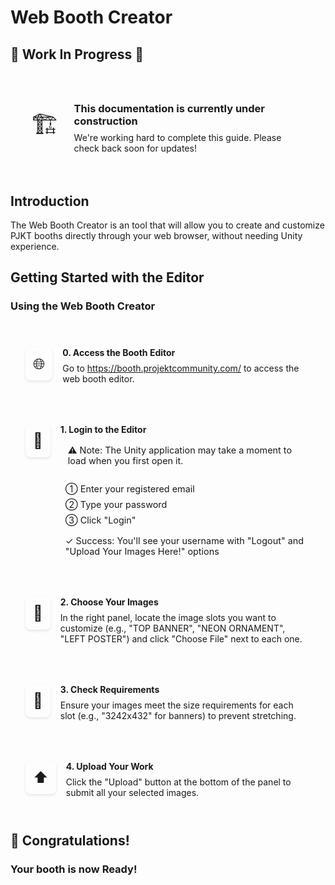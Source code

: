 # Web Booth Creator

<div class="guide-page">

## 🚧 Work In Progress 🚧

<div class="wip-notice">
  <div class="wip-icon">🏗️</div>
  <div class="wip-content">
    <h3>This documentation is currently under construction</h3>
    <p>We're working hard to complete this guide. Please check back soon for updates!</p>
  </div>
</div>

## Introduction

The Web Booth Creator is an tool that will allow you to create and customize PJKT booths directly through your web browser, without needing Unity experience.

## Getting Started with the Editor

### Using the Web Booth Creator

<div class="steps-container">
  <div class="step-card">
    <div class="step-icon">🌐</div>
    <div class="step-content">
      <h4>0. Access the Booth Editor</h4>
      <div class="step-details">
        <p>Go to <a href="https://booth.projektcommunity.com/" target="_blank">https://booth.projektcommunity.com/</a> to access the web booth editor.</p>
      </div>
    </div>
  </div>

  <div class="step-card">
    <div class="step-icon">🔑</div>
    <div class="step-content">
      <h4>1. Login to the Editor</h4>
      <div class="step-details">
        <p class="step-warning">⚠️ Note: The Unity application may take a moment to load when you first open it.</p>
        <div class="step-progress">
          <span class="progress-item">① Enter your registered email</span>
          <span class="progress-item">② Type your password</span>
          <span class="progress-item">③ Click "Login"</span>
          <span class="progress-success">✓ Success: You'll see your username with "Logout" and "Upload Your Images Here!" options</span>
        </div>
      </div>
    </div>
  </div>

  <div class="step-card">
    <div class="step-icon">🎯</div>
    <div class="step-content">
      <h4>2. Choose Your Images</h4>
      <p>In the right panel, locate the image slots you want to customize (e.g., "TOP BANNER", "NEON ORNAMENT", "LEFT POSTER") and click "Choose File" next to each one.</p>
    </div>
  </div>

  <div class="step-card">
    <div class="step-icon">📐</div>
    <div class="step-content">
      <h4>3. Check Requirements</h4>
      <p>Ensure your images meet the size requirements for each slot (e.g., "3242x432" for banners) to prevent stretching.</p>
    </div>
  </div>

  <div class="step-card">
    <div class="step-icon">⬆️</div>
    <div class="step-content">
      <h4>4. Upload Your Work</h4>
      <p>Click the "Upload" button at the bottom of the panel to submit all your selected images.</p>
    </div>
  </div>
</div>

## 🎉 Congratulations!

  <div class="success-content">
    <h3>Your booth is now Ready!</h3>
  </div>

<style scoped>
.guide-page {
  width: 100%;
  max-width: 100%;
}

.wip-notice {
  display: flex;
  align-items: center;
  gap: 1.5rem;
  padding: 2rem;
  background: var(--vp-c-warning-soft);
  border-radius: 12px;
  border: 1px solid var(--vp-c-warning);
  margin: 2rem 0;
}

.wip-icon {
  font-size: 2.5rem;
}

.wip-content h3 {
  margin: 0 0 0.5rem;
  color: var(--vp-c-warning-dark);
}

.wip-content p {
  margin: 0;
  color: var(--vp-c-text-2);
}

.features-grid {
  display: grid;
  grid-template-columns: repeat(auto-fit, minmax(250px, 1fr));
  gap: 1.5rem;
  margin: 2rem 0;
}

.feature-card {
  display: flex;
  align-items: flex-start;
  gap: 1rem;
  padding: 1.5rem;
  background: var(--vp-c-bg-soft);
  border-radius: 8px;
  border: 1px solid var(--vp-c-divider);
}

.feature-icon {
  font-size: 1.5rem;
  padding: 0.75rem;
  background: var(--vp-c-bg);
  border-radius: 8px;
  box-shadow: 0 2px 4px rgba(0,0,0,0.1);
}

.feature-content h3 {
  margin: 0 0 0.5rem;
}

.feature-content p {
  margin: 0;
  color: var(--vp-c-text-2);
}

.steps-container {
  display: flex;
  flex-direction: column;
  gap: 1rem;
  margin: 2rem 0;
}

.step-card {
  display: flex;
  align-items: flex-start;
  gap: 1rem;
  padding: 1.5rem;
  background: var(--vp-c-bg-soft);
  border-radius: 8px;
  border: 1px solid var(--vp-c-divider);
}

.step-icon {
  font-size: 1.5rem;
  padding: 0.75rem;
  background: var(--vp-c-bg);
  border-radius: 8px;
  box-shadow: 0 2px 4px rgba(0,0,0,0.1);
}

.step-content {
  flex: 1;
}

.step-content h4 {
  margin: 0 0 0.5rem;
  color: var(--vp-c-text-1);
}

.step-content p {
  margin: 0;
  color: var(--vp-c-text-2);
}

.step-warning {
  padding: 0.5rem 0.75rem;
  background: var(--vp-c-warning-soft);
  border-left: 3px solid var(--vp-c-warning);
  border-radius: 4px;
  color: var (--vp-c-text-1);
  font-size: 0.9rem;
}

.step-details {
  display: flex;
  flex-direction: column;
  gap: 0.75rem;
}

.step-progress {
  display: flex;
  flex-direction: column;
  gap: 0.5rem;
  padding-left: 0.5rem;
  border-left: 2px solid var(--vp-c-divider);
  margin-top: 0.5rem;
}

.progress-item {
  color: var(--vp-c-text-2);
  font-size: 0.9rem;
}

.progress-success {
  color: var(--vp-c-green-1);
  font-size: 0.9rem;
  margin-top: 0.25rem;
  padding-top: 0.25rem;
  border-top: 1px dashed var(--vp-c-divider);
}

@media (max-width: 640px) {
  .wip-notice {
    flex-direction: column;
    text-align: center;
    padding: 1.5rem;
  }

  .step-card {
    flex-direction: column;
    text-align: center;
    padding: 1.5rem;
  }

  .step-icon {
    margin: 0 auto;
  }

  .step-progress {
    align-items: center;
    border-left: none;
    border-top: 2px solid var(--vp-c-divider);
    padding-left: 0;
    padding-top: 0.5rem;
    margin-top: 0.75rem;
  }
}
</style>

</div>